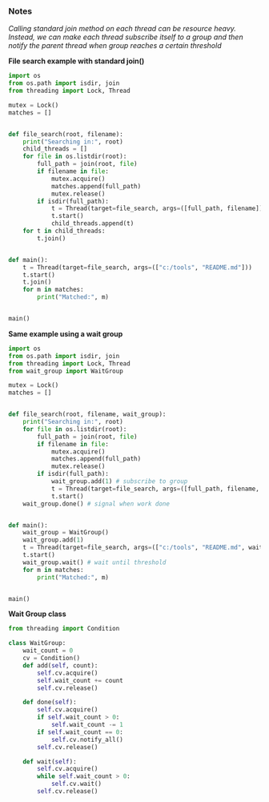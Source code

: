 ### Notes
*Calling standard join method on each thread can be resource heavy. Instead, we can make each thread subscribe itself to a group and then notify the parent thread when group reaches a certain threshold*

**File search example with standard join()**
```python
import os
from os.path import isdir, join
from threading import Lock, Thread

mutex = Lock()
matches = []


def file_search(root, filename):
	print("Searching in:", root)
	child_threads = []
	for file in os.listdir(root):
		full_path = join(root, file)
		if filename in file:
			mutex.acquire()
			matches.append(full_path)
			mutex.release()
		if isdir(full_path):
			t = Thread(target=file_search, args=([full_path, filename]))
			t.start()
			child_threads.append(t)
	for t in child_threads:
		t.join()


def main():
	t = Thread(target=file_search, args=(["c:/tools", "README.md"]))
	t.start()
	t.join()
	for m in matches:
		print("Matched:", m)


main()
```
**Same example using a wait group**
```python
import os
from os.path import isdir, join
from threading import Lock, Thread
from wait_group import WaitGroup

mutex = Lock()
matches = []


def file_search(root, filename, wait_group):
	print("Searching in:", root)
	for file in os.listdir(root):
		full_path = join(root, file)
		if filename in file:
			mutex.acquire()
			matches.append(full_path)
			mutex.release()
		if isdir(full_path):
			wait_group.add(1) # subscribe to group
			t = Thread(target=file_search, args=([full_path, filename, wait_group]))
			t.start()
	wait_group.done() # signal when work done


def main():
	wait_group = WaitGroup()
	wait_group.add(1)
	t = Thread(target=file_search, args=(["c:/tools", "README.md", wait_group]))
	t.start()
	wait_group.wait() # wait until threshold
	for m in matches:
		print("Matched:", m)


main()
```

**Wait Group class**
```python
from threading import Condition

class WaitGroup:
	wait_count = 0
	cv = Condition()
	def add(self, count):
		self.cv.acquire()
		self.wait_count += count
		self.cv.release()

	def done(self):
		self.cv.acquire()
		if self.wait_count > 0:
			self.wait_count -= 1
		if self.wait_count == 0:
			self.cv.notify_all()
		self.cv.release()

	def wait(self):
		self.cv.acquire()
		while self.wait_count > 0:
			self.cv.wait()
		self.cv.release()
```